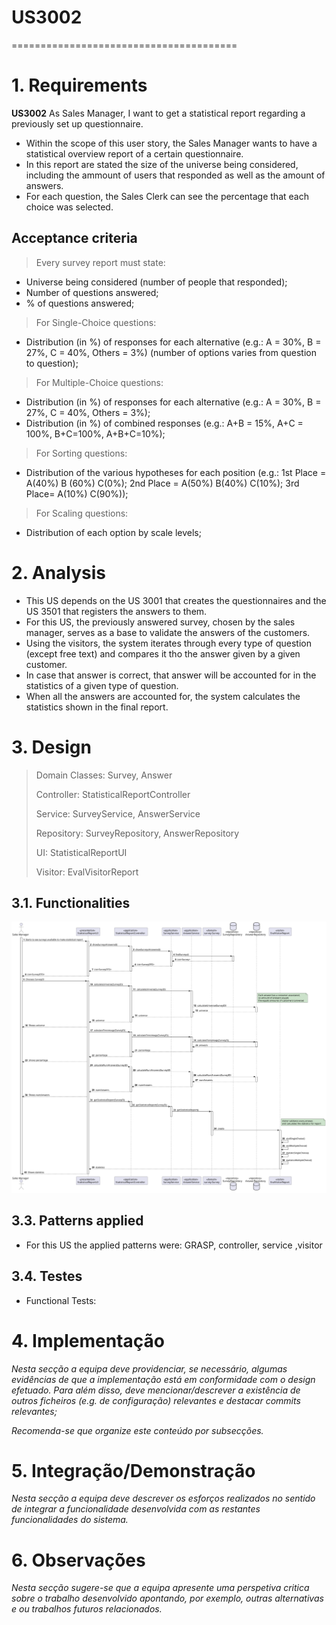 # US3002
=======================================

# 1. Requirements

**US3002** As Sales Manager, I want to get a statistical report regarding a previously set up questionnaire.

* Within the scope of this user story, the Sales Manager wants to have a statistical overview report of a certain questionnaire.
* In this report are stated the size of the universe being considered, including the ammount of users that responded as well as the amount of answers.
* For each question, the Sales Clerk can see the percentage that each choice was selected.


## Acceptance criteria
>Every survey report must state:
* Universe being considered (number of people that responded);
* Number of questions answered;
* % of questions answered;

>For Single-Choice questions:
* Distribution (in %) of responses for each alternative (e.g.: A = 30%, B = 27%, C = 40%, Others = 3%) (number of options varies from question to question);

>For Multiple-Choice questions:
* Distribution (in %) of responses for each alternative (e.g.: A = 30%, B = 27%, C = 40%, Others = 3%);
* Distribution (in %) of combined responses (e.g.: A+B = 15%, A+C = 100%, B+C=100%, A+B+C=10%);

>For Sorting questions:
* Distribution of the various hypotheses for each position (e.g.: 1st Place = A(40%) B (60%) C(0%); 2nd Place = A(50%) B(40%) C(10%); 3rd Place= A(10%) C(90%));

>For Scaling questions:
* Distribution of each option by scale levels;


# 2. Analysis

* This US depends on the US 3001 that creates the questionnaires and the US 3501 that registers the answers to them.
* For this US, the previously answered survey, chosen by the sales manager, serves as a base to validate the answers of the customers.
* Using the visitors, the system iterates through every type of question (except free text) and compares it tho the answer given by a given customer.
* In case that answer is correct, that answer will be accounted for in the statistics of a given type of question.
* When all the answers are accounted for, the system calculates the statistics shown in the final report.

# 3. Design


>   Domain Classes: Survey, Answer
>
>   Controller: StatisticalReportController
>
>   Service: SurveyService, AnswerService
>
>   Repository: SurveyRepository, AnswerRepository
> 
>   UI: StatisticalReportUI
> 
>   Visitor: EvalVisitorReport

## 3.1. Functionalities


![SD](US3002_SD.svg)


## 3.3. Patterns applied

* For this US the applied patterns were: GRASP, controller, service ,visitor

## 3.4. Testes 
* Functional Tests:

# 4. Implementação

*Nesta secção a equipa deve providenciar, se necessário, algumas evidências de que a implementação está em conformidade com o design efetuado. Para além disso, deve mencionar/descrever a existência de outros ficheiros (e.g. de configuração) relevantes e destacar commits relevantes;*

*Recomenda-se que organize este conteúdo por subsecções.*

# 5. Integração/Demonstração

*Nesta secção a equipa deve descrever os esforços realizados no sentido de integrar a funcionalidade desenvolvida com as restantes funcionalidades do sistema.*

# 6. Observações

*Nesta secção sugere-se que a equipa apresente uma perspetiva critica sobre o trabalho desenvolvido apontando, por exemplo, outras alternativas e ou trabalhos futuros relacionados.*



